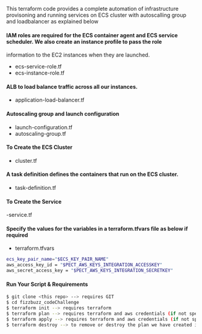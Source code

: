 This terraform code provides a complete automation of infrastructure provisoning and running services on ECS cluster with autoscalling
group and loadbalancer as explained below

#### IAM roles are required for the ECS container agent and ECS service scheduler. We also create an instance profile to pass the role 
information to the EC2 instances when they are launched.
- ecs-service-role.tf
- ecs-instance-role.tf

#### ALB to load balance traffic across all our instances.
- application-load-balancer.tf

#### Autoscaling group and launch configuration
- launch-configuration.tf
- autoscaling-group.tf

#### To Create the ECS Cluster
- cluster.tf

#### A task definition defines the containers that run on the ECS cluster.
- task-definition.tf

#### To Create the Service
-service.tf

#### Specify the values for the variables in a terraform.tfvars file as below if required
- terraform.tfvars
``` bash
ecs_key_pair_name="$ECS_KEY_PAIR_NAME"
aws_access_key_id = "$PECT_AWS_KEYS_INTEGRATION_ACCESSKEY"
aws_secret_access_key = "$PECT_AWS_KEYS_INTEGRATION_SECRETKEY"
```
#### Run Your Script & Requirements
``` bash
$ git clone <this repo> --> requires GIT
$ cd fizzbuzz_codeChallenge
$ terraform init --> requires terraform
$ terraform plan --> requires terraform and aws credentials (if not specified or used in .tfvars)
$ terraform apply --> requires terraform and aws credentials (if not specified or used in .tfvars)
$ terraform destroy --> to remove or destroy the plan we have created in aws with terraform apply
```
